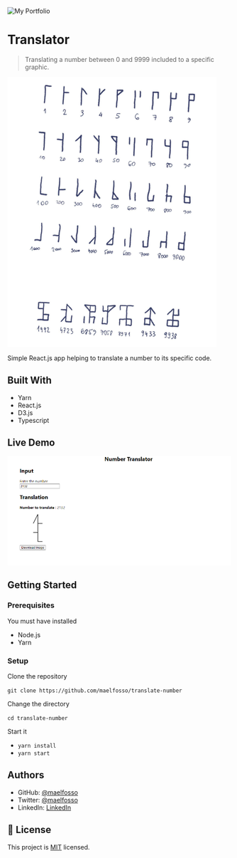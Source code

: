 ![My Portfolio](https://maelfosso.github.io)

# Translator

> Translating a number between 0 and 9999 included to a specific graphic.

![screenshot](./translator-code.png)

Simple React.js app helping to translate a number to its specific code.

## Built With

- Yarn
- React.js
- D3.js
- Typescript

## Live Demo

![](./translator-ui.png)


## Getting Started

### Prerequisites

You must have installed

- Node.js
- Yarn

### Setup

Clone the repository

`git clone https://github.com/maelfosso/translate-number`

Change  the directory

`cd translate-number`

Start it

- `yarn install`
- `yarn start`


## Authors

- GitHub: [@maelfosso](https://github.com/maelfosso)
- Twitter: [@maelfosso](https://twitter.com/maelfosso)
- LinkedIn: [LinkedIn](https://www.linkedin.com/in/mael-fosso-650b6346/)

## 📝 License

This project is [MIT](./MIT.md) licensed.
